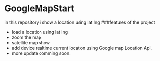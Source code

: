 # GoogleMapStart
in this repository i show a location using lat lng
###features of the project 
- load a location using lat lng
- zoom the map
- satellite map show
- add device realtime current location using Google map Location Api.
- more update comming soon.

